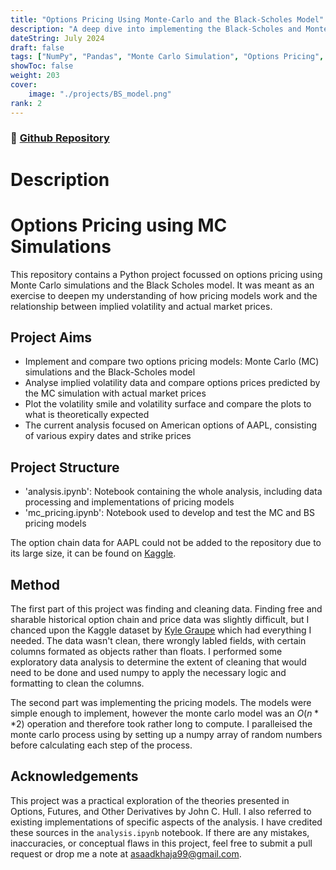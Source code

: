 ```yaml
---
title: "Options Pricing Using Monte-Carlo and the Black-Scholes Model"
description: "A deep dive into implementing the Black-Scholes and Monte Carlo options pricing models and comparing their results against real data"
dateString: July 2024
draft: false
tags: ["NumPy", "Pandas", "Monte Carlo Simulation", "Options Pricing", "Exploratory Data Analysis"]
showToc: false
weight: 203
cover:
    image: "./projects/BS_model.png"
rank: 2
--- 
```

### 🔗 [Github Repository](https://github.com/asaadkhaja99/MC_Options_Pricing)

# Description
# Options Pricing using MC Simulations

This repository contains a Python project focussed on options pricing using Monte Carlo simulations and the Black Scholes model. It was meant as an exercise to deepen my understanding of how pricing models work and the relationship between implied volatility and actual market prices.

## Project Aims
 * Implement and compare two options pricing models: Monte Carlo (MC) simulations and the Black-Scholes model
 * Analyse implied volatility data and compare options prices predicted by the MC simulation with actual market prices
 * Plot the volatility smile and volatility surface and compare the plots to what is theoretically expected
 * The current analysis focused on American options of AAPL, consisting of various expiry dates and strike prices

## Project Structure
 * 'analysis.ipynb': Notebook containing the whole analysis, including data processing and implementations of pricing models
 * 'mc_pricing.ipynb': Notebook used to develop and test the MC and BS pricing models

 The option chain data for AAPL could not be added to the repository due to its large size, it can be found on [Kaggle](https://www.kaggle.com/datasets/kylegraupe/aapl-options-data-2016-2020/discussion?sort=hotness). 

## Method
The first part of this project was finding and cleaning data. Finding free and sharable historical option chain and price data was slightly difficult, but I chanced upon the Kaggle dataset by [Kyle Graupe](https://www.kaggle.com/kylegraupe) which had everything I needed. The data wasn't clean, there wrongly labled fields, with certain columns formated as objects rather than floats. I performed some exploratory data analysis to determine the extent of cleaning that would need to be done and used numpy to apply the necessary logic and formatting to clean the columns.

The second part was implementing the pricing models. The models were simple enough to implement, however the monte carlo model was an $O(n**2)$ operation and therefore took rather long to compute. I paralleised the monte carlo process using by setting up a numpy array of random numbers before calculating each step of the process.  

## Acknowledgements
This project was a practical exploration of the theories presented in Options, Futures, and Other Derivatives by John C. Hull. I also referred to existing implementations of specific aspects of the analysis. I have credited these sources in the `analysis.ipynb` notebook. If there are any mistakes, inaccuracies, or conceptual flaws in this project, feel free to submit a pull request or drop me a note at asaadkhaja99@gmail.com.

